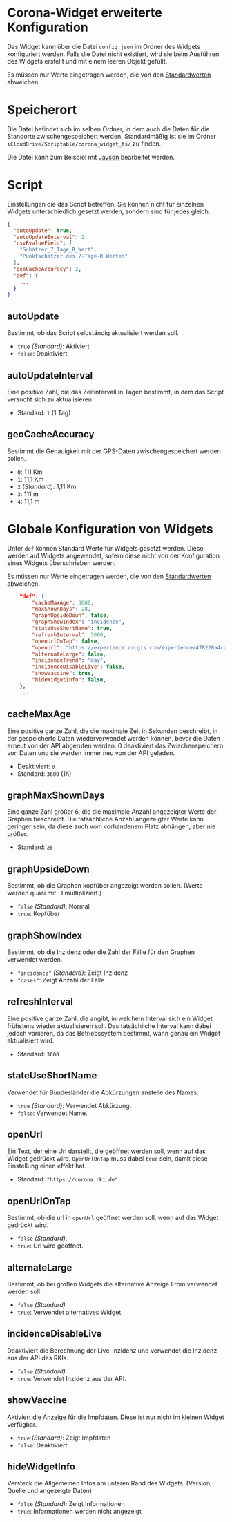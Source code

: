 # Corona-Widget erweiterte Konfiguration

Das Widget kann über die Datei `config.json` im Ordner des Widgets konfiguriert werden. Falls die Datei nicht existiert,
wird sie beim Ausführen des Widgets erstellt und mit einem leeren Objekt gefüllt.

Es müssen nur Werte eingetragen werden, die von den [Standardwerten](../config.json) abweichen.

# Speicherort

Die Datei befindet sich im selben Ordner, in dem auch die Daten für die Standorte zwischengespeichert werden.
Standardmäßig ist sie im Ordner `iCloudDrive/Scriptable/corona_widget_ts/` zu finden.

Die Datei kann zum Beispiel mit [Jayson](https://apps.apple.com/de/app/jayson/id1447750768) bearbeitet werden.

# Script

Einstellungen die das Script betreffen. Sie können nicht für einzelnen Widgets unterschiedlich gesetzt werden, sondern sind für jedes gleich.

```json
{
  "autoUpdate": true,
  "autoUpdateInterval": 2,
  "csvRvalueField": [
    "Schätzer_7_Tage_R_Wert",
    "Punktschätzer des 7-Tage-R Wertes"
  ],
  "geoCacheAccuracy": 2,
  "def": {  
    ...
  }
}
```

## autoUpdate

Bestimmt, ob das Script selbständig aktualisiert werden soll.

* `true` *(Standard)*: Aktiviert
* `false`: Deaktiviert

## autoUpdateInterval

Eine positive Zahl, die das Zeitintervall in Tagen bestimmt, in dem das Script versucht sich zu aktualisieren.

* Standard: `1` (1 Tag)

## geoCacheAccuracy

Bestimmt die Genauigkeit mit der GPS-Daten zwischengespeichert werden sollen.

* `0`: 111 Km
* `1`: 11,1 Km
* `2` *(Standard)*: 1,11 Km
* `3`: 111 m
* `4`: 11,1 m

# Globale Konfiguration von Widgets

Unter `def` können Standard Werte für Widgets gesetzt werden. Diese werden auf Widgets angewendet, sofern diese nicht von
der Konfiguration eines Widgets überschrieben werden.

Es müssen nur Werte eingetragen werden, die von den [Standardwerten](../config.json) abweichen.

```json
    "def": {
        "cacheMaxAge": 3600,
        "maxShownDays": 28,
        "graphUpsideDown": false,
        "graphShowIndex": "incidence",
        "stateUseShortName": true,
        "refreshInterval": 3600,
        "openUrlOnTap": false,
        "openUrl": "https://experience.arcgis.com/experience/478220a4c454480e823b17327b2bf1d4",
        "alternateLarge": false,
        "incidenceTrend": "day",
        "incidenceDisableLive": false,
        "showVaccine": true,
        "hideWidgetInfo": false,
    },
    ...
```

## cacheMaxAge

Eine positive ganze Zahl, die die maximale Zeit in Sekunden beschreibt, in der gespeicherte Daten wiederverwendet werden
können, bevor die Daten erneut von der API abgerufen werden. 0 deaktiviert das Zwischenspeichern von Daten und sie
werden immer neu von der API geladen.

* Deaktiviert: `0`
* Standard: `3600` (1h)

## graphMaxShownDays

Eine ganze Zahl größer 6, die die maximale Anzahl angezeigter Werte der Graphen beschreibt. Die tatsächliche Anzahl
angezeigter Werte kann geringer sein, da diese auch vom vorhandenem Platz abhängen, aber nie größer.

* Standard: `28`

## graphUpsideDown

Bestimmt, ob die Graphen kopfüber angezeigt werden sollen. (Werte werden quasi mit -1 multipliziert.)

* `false` *(Standard)*: Normal
* `true`: Kopfüber

## graphShowIndex

Bestimmt, ob die Inzidenz oder die Zahl der Fälle für den Graphen verwendet werden.

* `"incidence"` *(Standard)*: Zeigt Inzidenz
* `"cases"`: Zeigt Anzahl der Fälle

## refreshInterval

Eine positive ganze Zahl, die angibt, in welchem Interval sich ein Widget frühstens wieder aktualisieren soll.
Das tatsächliche Interval kann dabei jedoch variieren, da das Betriebssystem bestimmt, wann genau ein Widget aktualisiert wird.

* Standard: `3600`

## stateUseShortName

Verwendet für Bundesländer die Abkürzungen anstelle des Names.

* `true` *(Standard)*: Verwendet Abkürzung.
* `false`: Verwendet Name.

## openUrl

Ein Text, der eine Url darstellt, die geöffnet werden soll, wenn auf das Widget gedrückt wird.
`OpenUrlOnTap` muss dabei `true` sein, damit diese Einstellung einen effekt hat.

* Standard: `"https://corona.rki.de"`

## openUrlOnTap

Bestimmt, ob die url in `openUrl` geöffnet werden soll, wenn auf das Widget gedrückt wird.

* `false` *(Standard)*.
* `true`: Url wird geöffnet.

## alternateLarge

Bestimmt, ob bei großen Widgets die alternative Anzeige From verwendet werden soll.

* `false` *(Standard)*
* `true`: Verwendet alternatives Widget.

## incidenceDisableLive

Deaktiviert die Berechnung der Live-Inzidenz und verwendet die Inzidenz aus der API des RKIs.

* `false` *(Standard)*
* `true`: Verwendet Inzidenz aus der API.

## showVaccine

Aktiviert die Anzeige für die Impfdaten. Diese ist nur nicht im kleinen Widget verfügbar.

* `true` *(Standard)*: Zeigt Impfdaten
* `false`: Deaktiviert

## hideWidgetInfo

Versteck die Allgemeinen Infos am unteren Rand des Widgets. (Version, Quelle und angezeigte Daten)

* `false` *(Standard)*: Zeigt Informationen
* `true`: Informationen werden nicht angezeigt